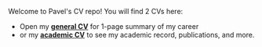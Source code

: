 Welcome to Pavel's CV repo!
You will find 2 CVs here:
- Open my [**general CV**](https://github.com/petrapa6/cv/raw/master/cv.pdf) for 1-page summary of my career
- or my [**academic CV**](https://github.com/petrapa6/cv/raw/master/academic_cv.pdf) to see my academic record, publications, and more.
